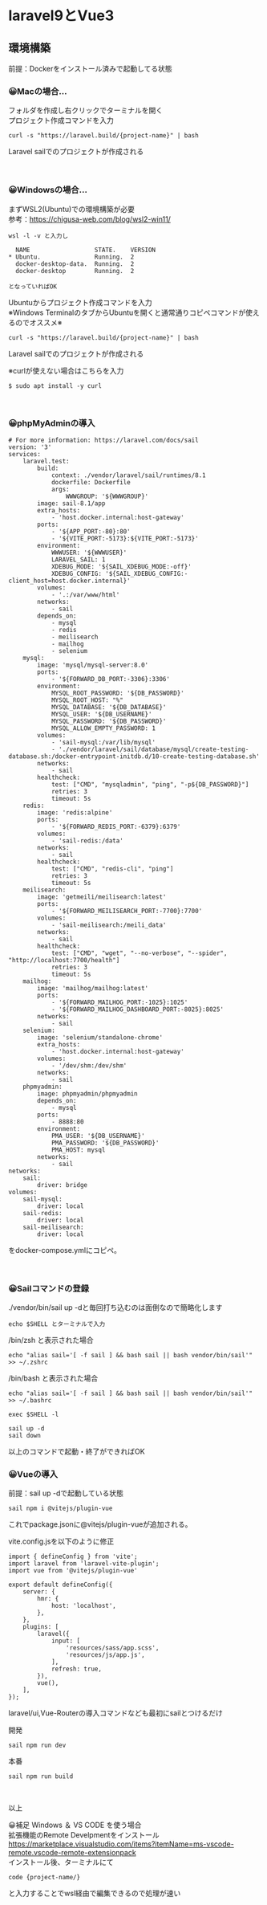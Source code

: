 # laravel9とVue3

## 環境構築

前提：Dockerをインストール済みで起動してる状態

### 😀Macの場合…
フォルダを作成し右クリックでターミナルを開く<br>
プロジェクト作成コマンドを入力
~~~ 
curl -s "https://laravel.build/{project-name}" | bash
~~~
Laravel sailでのプロジェクトが作成される


<br>


### 😀Windowsの場合…<br>
まずWSL2(Ubuntu)での環境構築が必要<br>
参考：https://chigusa-web.com/blog/wsl2-win11/<br>
~~~ 
wsl -l -v と入力し

  NAME                  STATE.    VERSION
* Ubuntu.               Running.  2
  docker-desktop-data.  Running.  2
  docker-desktop        Running.  2

となっていればOK
~~~

Ubuntuからプロジェクト作成コマンドを入力<br>
※Windows TerminalのタブからUbuntuを開くと通常通りコピペコマンドが使えるのでオススメ※
~~~ 
curl -s "https://laravel.build/{project-name}" | bash
~~~
Laravel sailでのプロジェクトが作成される

※curlが使えない場合はこちらを入力
~~~
$ sudo apt install -y curl
~~~


<br>


### 😀phpMyAdminの導入
~~~
# For more information: https://laravel.com/docs/sail
version: '3'
services:
    laravel.test:
        build:
            context: ./vendor/laravel/sail/runtimes/8.1
            dockerfile: Dockerfile
            args:
                WWWGROUP: '${WWWGROUP}'
        image: sail-8.1/app
        extra_hosts:
            - 'host.docker.internal:host-gateway'
        ports:
            - '${APP_PORT:-80}:80'
            - '${VITE_PORT:-5173}:${VITE_PORT:-5173}'
        environment:
            WWWUSER: '${WWWUSER}'
            LARAVEL_SAIL: 1
            XDEBUG_MODE: '${SAIL_XDEBUG_MODE:-off}'
            XDEBUG_CONFIG: '${SAIL_XDEBUG_CONFIG:-client_host=host.docker.internal}'
        volumes:
            - '.:/var/www/html'
        networks:
            - sail
        depends_on:
            - mysql
            - redis
            - meilisearch
            - mailhog
            - selenium
    mysql:
        image: 'mysql/mysql-server:8.0'
        ports:
            - '${FORWARD_DB_PORT:-3306}:3306'
        environment:
            MYSQL_ROOT_PASSWORD: '${DB_PASSWORD}'
            MYSQL_ROOT_HOST: "%"
            MYSQL_DATABASE: '${DB_DATABASE}'
            MYSQL_USER: '${DB_USERNAME}'
            MYSQL_PASSWORD: '${DB_PASSWORD}'
            MYSQL_ALLOW_EMPTY_PASSWORD: 1
        volumes:
            - 'sail-mysql:/var/lib/mysql'
            - './vendor/laravel/sail/database/mysql/create-testing-database.sh:/docker-entrypoint-initdb.d/10-create-testing-database.sh'
        networks:
            - sail
        healthcheck:
            test: ["CMD", "mysqladmin", "ping", "-p${DB_PASSWORD}"]
            retries: 3
            timeout: 5s
    redis:
        image: 'redis:alpine'
        ports:
            - '${FORWARD_REDIS_PORT:-6379}:6379'
        volumes:
            - 'sail-redis:/data'
        networks:
            - sail
        healthcheck:
            test: ["CMD", "redis-cli", "ping"]
            retries: 3
            timeout: 5s
    meilisearch:
        image: 'getmeili/meilisearch:latest'
        ports:
            - '${FORWARD_MEILISEARCH_PORT:-7700}:7700'
        volumes:
            - 'sail-meilisearch:/meili_data'
        networks:
            - sail
        healthcheck:
            test: ["CMD", "wget", "--no-verbose", "--spider",  "http://localhost:7700/health"]
            retries: 3
            timeout: 5s
    mailhog:
        image: 'mailhog/mailhog:latest'
        ports:
            - '${FORWARD_MAILHOG_PORT:-1025}:1025'
            - '${FORWARD_MAILHOG_DASHBOARD_PORT:-8025}:8025'
        networks:
            - sail
    selenium:
        image: 'selenium/standalone-chrome'
        extra_hosts:
            - 'host.docker.internal:host-gateway'
        volumes:
            - '/dev/shm:/dev/shm'
        networks:
            - sail
    phpmyadmin:
        image: phpmyadmin/phpmyadmin
        depends_on:
            - mysql
        ports:
            - 8888:80
        environment:
            PMA_USER: '${DB_USERNAME}'
            PMA_PASSWORD: '${DB_PASSWORD}'
            PMA_HOST: mysql
        networks:
            - sail
networks:
    sail:
        driver: bridge
volumes:
    sail-mysql:
        driver: local
    sail-redis:
        driver: local
    sail-meilisearch:
        driver: local

~~~
をdocker-compose.ymlにコピペ。


<br>


### 😀Sailコマンドの登録
./vendor/bin/sail up -dと毎回打ち込むのは面倒なので簡略化します
~~~
echo $SHELL とターミナルで入力
~~~

/bin/zsh と表示された場合
~~~
echo "alias sail='[ -f sail ] && bash sail || bash vendor/bin/sail'" >> ~/.zshrc
~~~

/bin/bash と表示された場合
~~~
echo "alias sail='[ -f sail ] && bash sail || bash vendor/bin/sail'" >> ~/.bashrc
~~~

~~~
exec $SHELL -l
~~~

~~~
sail up -d
sail down
~~~
以上のコマンドで起動・終了ができればOK


### 😀Vueの導入

前提：sail up -dで起動している状態

~~~
sail npm i @vitejs/plugin-vue
~~~
これでpackage.jsonに@vitejs/plugin-vueが追加される。

vite.config.jsを以下のように修正
~~~
import { defineConfig } from 'vite';
import laravel from 'laravel-vite-plugin';
import vue from '@vitejs/plugin-vue'

export default defineConfig({
    server: {
        hmr: {
            host: 'localhost',
        },
    },
    plugins: [
        laravel({
            input: [
                'resources/sass/app.scss',
                'resources/js/app.js',
            ],
            refresh: true,
        }),
        vue(),
    ],
});
~~~

laravel/ui,Vue-Routerの導入コマンドなども最初にsailとつけるだけ

開発
~~~
sail npm run dev
~~~
本番
~~~
sail npm run build
~~~

<br>


以上

😀補足
Windows ＆ VS CODE を使う場合<br>
拡張機能のRemote Develpmentをインストール<br>
https://marketplace.visualstudio.com/items?itemName=ms-vscode-remote.vscode-remote-extensionpack
<br>
インストール後、ターミナルにて
~~~
code {project-name/}
~~~
と入力することでwsl経由で編集できるので処理が速い
